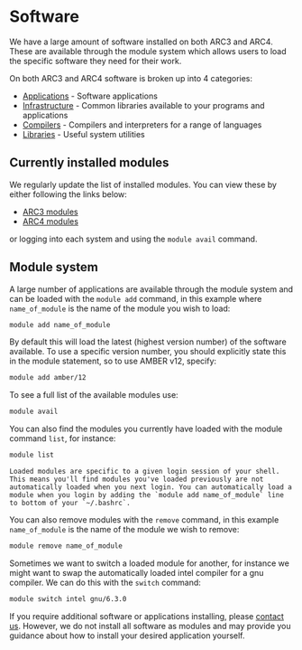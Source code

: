 # Software

We have a large amount of software installed on both ARC3 and ARC4. These are available through the module system which allows users to load the specific software they need for their work.

On both ARC3 and ARC4 software is broken up into 4 categories:

- [Applications](./applications/start) - Software applications
- [Infrastructure](./infrastructure/start) - Common libraries available to your programs and applications
- [Compilers](./compilers/start) - Compilers and interpreters for a range of languages
- [Libraries](./libraries/start) - Useful system utilities

## Currently installed modules

We regularly update the list of installed modules. You can view these by either following the links below:

- [ARC3 modules](./arc3.md)
- [ARC4 modules](./arc4.md)

or logging into each system and using the `module avail` command.

## Module system

A large number of applications are available through the module system and can be loaded with the `module add` command, in this example where `name_of_module` is the name of the module you wish to load:

```bash
module add name_of_module
```

By default this will load the latest (highest version number) of the software available. To use a specific version number, you should explicitly state this in the module statement, so to use AMBER v12, specify:

```bash
module add amber/12
```

To see a full list of the available modules use:

```bash
module avail
```

You can also find the modules you currently have loaded with the module command `list`, for instance:

```bash
module list
```

```{note}
Loaded modules are specific to a given login session of your shell. This means you'll find modules you've loaded previously are not automatically loaded when you next login. You can automatically load a module when you login by adding the `module add name_of_module` line to bottom of your `~/.bashrc`.
```

You can also remove modules with the `remove` command, in this example `name_of_module` is the name of the module we wish to remove:

```bash
module remove name_of_module
```

Sometimes we want to switch a loaded module for another, for instance we might want to swap the automatically loaded intel compiler for a gnu compiler. We can do this with the `switch` command:

```bash
module switch intel gnu/6.3.0
```

If you require additional software or applications installing, please [contact us](https://it.leeds.ac.uk/it?id=sc_cat_item&sys_id=48d5a6d70f275f00a82247ece1050ea0). However, we do not install all software as modules and may provide you guidance about how to install your desired application yourself.
